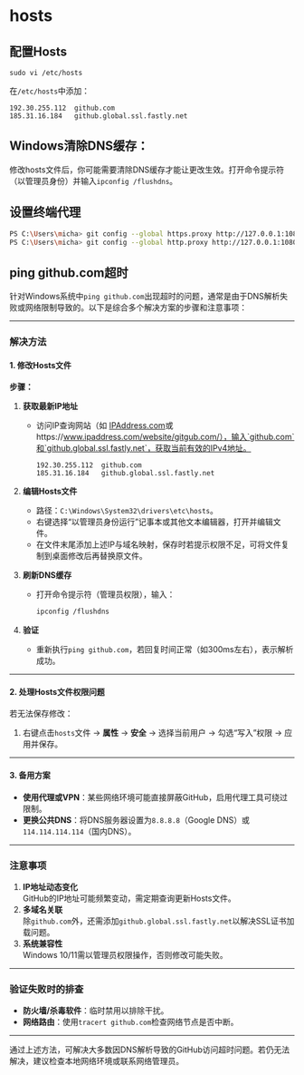 # hosts

## 配置Hosts

```shell
sudo vi /etc/hosts
```

在`/etc/hosts`中添加：

```
192.30.255.112  github.com
185.31.16.184   github.global.ssl.fastly.net
```

## Windows清除DNS缓存：

修改hosts文件后，你可能需要清除DNS缓存才能让更改生效。打开命令提示符（以管理员身份）并输入`ipconfig /flushdns`。

##  设置终端代理

```sh
PS C:\Users\micha> git config --global https.proxy http://127.0.0.1:10809
PS C:\Users\micha> git config --global http.proxy http://127.0.0.1:10809
```

## ping github.com超时

针对Windows系统中`ping github.com`出现超时的问题，通常是由于DNS解析失败或网络限制导致的。以下是综合多个解决方案的步骤和注意事项：

---

### **解决方法**
#### **1. 修改Hosts文件** 
**步骤：**

1. **获取最新IP地址**  
   - 访问IP查询网站（如 [IPAddress.com](https://www.ipaddress.com/ip-lookup)或https://www.ipaddress.com/website/gitgub.com/），输入`github.com`和`github.global.ssl.fastly.net`，获取当前有效的IPv4地址。  
   
     ```
     192.30.255.112  github.com
     185.31.16.184   github.global.ssl.fastly.net
     ```

2. **编辑Hosts文件**  
   
   - 路径：`C:\Windows\System32\drivers\etc\hosts`。  
   - 右键选择“以管理员身份运行”记事本或其他文本编辑器，打开并编辑文件。  
   - 在文件末尾添加上述IP与域名映射，保存时若提示权限不足，可将文件复制到桌面修改后再替换原文件。
   
3. **刷新DNS缓存**  
   - 打开命令提示符（管理员权限），输入：  
     ```bash
     ipconfig /flushdns
     ```

4. **验证**  
   - 重新执行`ping github.com`，若回复时间正常（如300ms左右），表示解析成功。

---

#### **2. 处理Hosts文件权限问题**
若无法保存修改：
1. 右键点击`hosts`文件 → **属性** → **安全** → 选择当前用户 → 勾选“写入”权限 → 应用并保存。

---

#### **3. 备用方案**
- **使用代理或VPN**：某些网络环境可能直接屏蔽GitHub，启用代理工具可绕过限制。
- **更换公共DNS**：将DNS服务器设置为`8.8.8.8`（Google DNS）或`114.114.114.114`（国内DNS）。

---

### **注意事项**
1. **IP地址动态变化**  
   GitHub的IP地址可能频繁变动，需定期查询更新Hosts文件。
2. **多域名关联**  
   除`github.com`外，还需添加`github.global.ssl.fastly.net`以解决SSL证书加载问题。
3. **系统兼容性**  
   Windows 10/11需以管理员权限操作，否则修改可能失败。

---

### **验证失败时的排查**
- **防火墙/杀毒软件**：临时禁用以排除干扰。
- **网络路由**：使用`tracert github.com`检查网络节点是否中断。

---

通过上述方法，可解决大多数因DNS解析导致的GitHub访问超时问题。若仍无法解决，建议检查本地网络环境或联系网络管理员。

